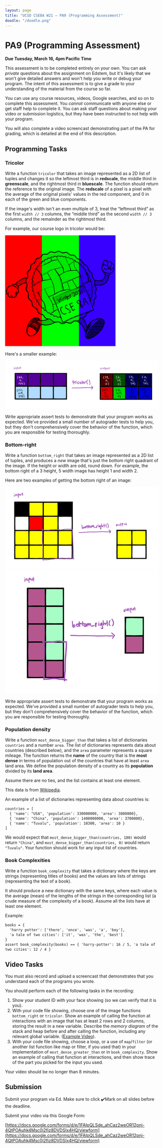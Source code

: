 ```yaml
---
layout: page
title: "UCSD CSE8A W21 – PA9 (Programming Assessment)"
doodle: "/doodle.png"
--- 
```


# PA9 (Programming Assessment)

**Due Tuesday, March 16, 4pm Pacific Time**

This assessment is to be completed entirely on your own. You can ask
_private_ questions about the assignment on Edstem, but it's likely that we
won't give detailed answers and won't help you write or debug your program.
The intent of this assessment is to give a grade to your understanding of the
material from the course so far.

You can use any course resources, videos, Google searches, and so on to
complete this assessment. You _cannot_ communicate with anyone else or get
staff help to complete it. You can ask staff questions about making your
video or submission logistics, but they have been instructed to not help with
your program.

You will also complete a video screencast demonstrating part of the PA for
grading, which is detailed at the end of this description.

## Programming Tasks



### Tricolor

Write a function `tricolor` that takes an image represented as a 2D list of tuples and changes it so the
leftmost third is in **redscale**, the middle third in **greenscale**, and
the rightmost third in **bluescale**. The function should return the
reference to the original image. The **redscale** of a pixel is a pixel with the average of the original pixels' values in the red component, and 0 in each of the green and blue components.

If the image's width isn't an even multiple of 3, treat the “leftmost third”
as the first `width // 3` columns, the “middle third” as the second `width //
3` columns, and the remainder as the rightmost third.

For example, our course logo in tricolor would be:

![Tricolor](./pie-thon-tricolor.png)

Here's a smaller example:

![Tricolor](./tricolor-1.png)

Write appropriate assert tests to demonstrate that your program works as
expected. We've provided a small number of autograder tests to help you, but
they don't comprehensively cover the behavior of the function, which you are
responsible for testing thoroughly.

### Bottom-right

Write a function `bottom_right` that takes an image represented as a 2D list of tuples, and produces a _new_
image that's just the bottom right quadrant of the image. If the height or
width are odd, round down. For example, the bottom right of a 3 height, 5
width image has height 1 and width 2.

Here are two examples of getting the bottom right of an image:

![bottom-right-1](./bottom_right-1.png)
![bottom-right-2](./bottom_right-2.png)

Write appropriate assert tests to demonstrate that your program works as
expected. We've provided a small number of autograder tests to help you, but
they don't comprehensively cover the behavior of the function, which you are
responsible for testing thoroughly.


### Population density

Write a function `most_dense_bigger_than` that takes a list of dictionaries
`countries` and a number `area`. The list of dictionaries represents data
about countries (described below), and the `area` parameter represents a
square mileage. The function returns the **name** of the country that is the
**most dense** in terms of population out of the countries that have at least
`area` land area. We define the population density of a country as its
**population** divided by its **land area**.

Assume there are no ties, and the list contains at least one element.

<div class='sidenote'>This data is from <a href="https://en.wikipedia.org/wiki/List_of_countries_and_dependencies_by_population_density">Wikipedia</a>.</div>

An example of a list of dictionaries representing data about countries is:

```
countries = [
  { 'name': "USA", 'population': 330000000, 'area': 3800000},
  { 'name': "China", 'population': 1400000000, 'area': 3700000},
  { 'name': "Tuvalu", 'population': 10300, 'area': 10 }
]
```

We would expect that `most_dense_bigger_than(countries, 100)` would return
`"China"`, and `most_dense_bigger_than(countries, 0)` would return
`"Tuvalu"`. Your function should work for any input list of countries.

### Book Complexities

Write a function `book_complexity` that takes a dictionary where the keys are strings (representing titles of books) and the values are lists of strings (representing the text of a book).

It should produce a new dictionary with the same keys, where each value is the average (mean) of the lengths of the strings in the corresponding list (a crude measure of the complexity of a book). Assume all the lists have at least one element.

Example:

```
books = {
  'harry potter': ['there', 'once', 'was', 'a', 'boy'],
  'a tale of two cities': ['it', 'was', 'the', 'best']
}
assert book_complexity(books) == { 'harry-potter': 16 / 5, 'a tale of two cities': 12 / 4 }
```


## Video Tasks

You must also record and upload a screencast that demonstrates that you
understand each of the programs you wrote.

You should perform each of the following tasks in the recording:

1. Show your student ID with your face showing (so we can verify that it is
you).
1. With your code file showing, choose one of the image functions `bottom_right` or `tricolor`. Show an
example of calling the function at interactions with an image that has at least 2 rows and 2 columns, storing the result in a new variable. Describe the _memory
diagram_ of the stack and heap before and after calling the function, including any relevant global variable. ([Example Video](https://drive.google.com/drive/u/0/folders/1T30xpNSRkQqease-HMcoN3YeVe0ayVkE)).
2. With your code file showing, choose a loop, or a use of `map`/`filter` (or another list function like map or filter, if you used that) in your implementation of
`most_dense_greater_than` or in `book_complexity`. Show an example of calling
that function at interactions, and then show trace of the part you picked for the input you used.

Your video should be no longer than 8 minutes.

## Submission

Submit your program via Ed. Make sure to click ✔️Mark on all slides before the deadline.

Submit your video via this Google Form:

[https://docs.google.com/forms/d/e/1FAIpQLSde_ahCaz2weOR12pnj-4QtPOAuhk4Msc0j2fiz8DVDSIx4HQ/viewform](https://docs.google.com/forms/d/e/1FAIpQLSde_ahCaz2weOR12pnj-4QtPOAuhk4Msc0j2fiz8DVDSIx4HQ/viewform)







